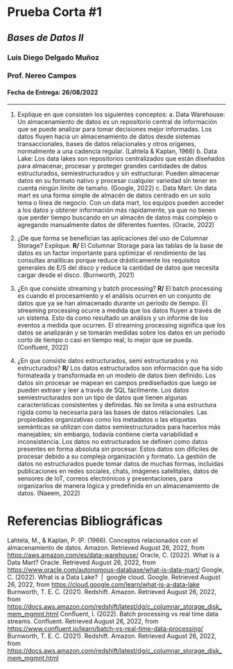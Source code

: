 # Prueba Corta #1
## _Bases de Datos II_
### Luis Diego Delgado Muñoz
### Prof. Nereo Campos

#### Fecha de Entrega: 26/08/2022
-----
1. Explique en que consisten los siguientes conceptos:
a. Data Warehouse: Un almacenamiento de datos es un repositorio central de información que se puede analizar para tomar decisiones mejor informadas. Los datos fluyen hacia un almacenamiento de datos desde sistemas transaccionales, bases de datos relacionales y otros orígenes, normalmente a una cadencia regular. (Lahtela & Kaplan, 1966)
b. Data Lake: Los data lakes son repositorios centralizados que están diseñados para almacenar, procesar y proteger grandes cantidades de datos estructurados, semiestructurados y sin estructurar. Pueden almacenar datos en su formato nativo y procesar cualquier variedad sin tener en cuenta ningún límite de tamaño. (Google, 2022)
c. Data Mart: Un data mart es una forma simple de almacén de datos centrado en un solo tema o línea de negocio. Con un data mart, los equipos pueden acceder a los datos y obtener información más rápidamente, ya que no tienen que perder tiempo buscando en un almacén de datos más complejo o agregando manualmente datos de diferentes fuentes. (Oracle, 2022)

2. ¿De que forma se benefician las aplicaciones del uso de Columnar Storage? Explique.
**R/** El Columnar Storage para las tablas de la base de datos es un factor importante para optimizar el rendimiento de las consultas analíticas porque reduce drásticamente los requisitos generales de E/S del disco y reduce la cantidad de datos que necesita cargar desde el disco. (Burnworth, 2021)

3. ¿En que consiste streaming y batch processing?
**R/** El batch processing es cuando el procesamiento y el análisis ocurren en un conjunto de datos que ya se han almacenado durante un período de tiempo. El streaming processing ocurre a medida que los datos fluyen a través de un sistema. Esto da como resultado un análisis y un informe de los eventos a medida que ocurren. El streaming processing significa que los datos se analizarán y se tomarán medidas sobre los datos en un período corto de tiempo o casi en tiempo real, lo mejor que se pueda. (Confluent, 2022)

4. ¿En que consiste datos estructurados, semi estructurados y no estructurados?
**R/** Los datos estructurados son información que ha sido formateada y transformada en un modelo de datos bien definido. Los datos sin procesar se mapean en campos prediseñados que luego se pueden extraer y leer a través de SQL fácilmente. Los datos semiestructurados son un tipo de datos que tienen algunas características consistentes y definidas. No se limita a una estructura rígida como la necesaria para las bases de datos relacionales. Las propiedades organizativas como los metadatos o las etiquetas semánticas se utilizan con datos semiestructurados para hacerlos más manejables; sin embargo, todavía contiene cierta variabilidad e inconsistencia. Los datos no estructurados se definen como datos presentes en forma absoluta sin procesar. Estos datos son difíciles de procesar debido a su compleja organización y formato. La gestión de datos no estructurados puede tomar datos de muchas formas, incluidas publicaciones en redes sociales, chats, imágenes satelitales, datos de sensores de IoT, correos electrónicos y presentaciones, para organizarlos de manera lógica y predefinida en un almacenamiento de datos. (Naeem, 2022)


# Referencias Bibliográficas

Lahtela, M., &amp; Kaplan, P. (P. (1966).  Conceptos relacionados con el almacenamiento de datos. Amazon. Retrieved August 26, 2022, from https://aws.amazon.com/es/data-warehouse/ 
Oracle, C. (2022). What is a Data Mart? Oracle. Retrieved August 26, 2022, from https://www.oracle.com/autonomous-database/what-is-data-mart/ 
Google, C. (2022). What is a Data Lake? &nbsp;|&nbsp; google cloud. Google. Retrieved August 26, 2022, from https://cloud.google.com/learn/what-is-a-data-lake 
Burnworth, T. E. C. (2021). Redshift. Amazon. Retrieved August 26, 2022, from https://docs.aws.amazon.com/redshift/latest/dg/c_columnar_storage_disk_mem_mgmnt.html 
Confluent, I. (2022). Batch processing vs real time data streams. Confluent. Retrieved August 26, 2022, from https://www.confluent.io/learn/batch-vs-real-time-data-processing/
Burnworth, T. E. C. (2021). Redshift. Amazon. Retrieved August 26, 2022, from https://docs.aws.amazon.com/redshift/latest/dg/c_columnar_storage_disk_mem_mgmnt.html 

